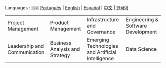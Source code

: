 Languages : :brazil: <a href="https://github.com/LlynS2/LLYNS2/tree/Português" target="_blank">Português</a> | <a href="https://github.com/LlynS2/LLYNS2" target="_blank">English</a> | <a href="https://github.com/LlynS2/LLYNS2/tree/Español" target="_blank">Español</a> | <a href="https://github.com/LlynS2/LLYNS2/tree/中文" target="_blank">中文</a> | <a href="https://github.com/LlynS2/LLYNS2/tree/한국어" target="_blank">한국어</a>

<table>
    <tbody>
        <tr><td>Project Management</td><td>Product Management</td><td>Infrastructure and Governance</td><td>Engineering & Software Development</td></tr>
        <tr><td>Leadership and Communication</td><td>Business Analysis and Strategy</td><td>Emerging Technologies and Artificial Intelligence</td><td>Data Science</td></tr>
    </tbody>
</table>

